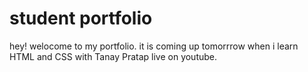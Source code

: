 # student portfolio

hey! welocome to my portfolio. it is coming up tomorrrow when i learn HTML and CSS with Tanay Pratap live on youtube.